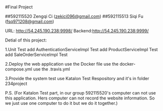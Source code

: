 #Final Project

##592115520 Zengqi Ci (zekici096@gmail.com)
##592115513 Siqi Fu (fsq971208@gmail.com)

URL: http://54.245.190.238:9998/
Backend:http://54.245.190.238:9999/

Detial of this project:

1.Unit Test
     add AuthenticationServiceImpl Test
     add ProductServiceImpl Test
     add SaleOrderServiceImpl Test
     
2.Deploy the web application
     use the Docker file
     use the docker-compose.yml
     use the .travis.yml
     
3.Provide the system test
     use Katalon Test Respository and it's in folder 234project
     
     
  P.S. (For Katalon Test part, in our group 592115520's computer can not use this application. Hers computer can not record the website information. So we just use one computer to do it but we do it together.) 

